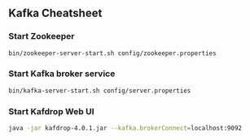 ## Kafka Cheatsheet

### Start Zookeeper 
```bash
bin/zookeeper-server-start.sh config/zookeeper.properties
```

### Start Kafka broker service
```bash
bin/kafka-server-start.sh config/server.properties
```

### Start Kafdrop Web UI

```bash
java -jar kafdrop-4.0.1.jar --kafka.brokerConnect=localhost:9092
```